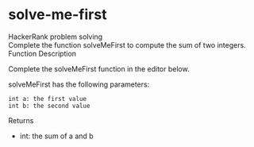 # solve-me-first
HackerRank problem solving<br>
Complete the function solveMeFirst to compute the sum of two integers.<br>
Function Description

Complete the solveMeFirst function in the editor below.

solveMeFirst has the following parameters:

    int a: the first value
    int b: the second value

Returns
- int: the sum of a and b
